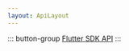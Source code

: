 ```yaml
---
layout: ApiLayout
---
```


::: button-group
[Flutter SDK API](https://sdkdocs.easemob.com/apidoc/flutter/index.html)
:::